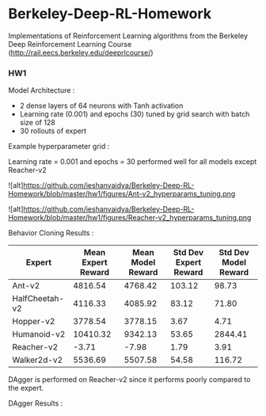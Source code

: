 # Berkeley-Deep-RL-Homework
Implementations of Reinforcement Learning algorithms from the Berkeley Deep Reinforcement Learning Course (http://rail.eecs.berkeley.edu/deeprlcourse/)

### HW1
Model Architecture :
- 2 dense layers of 64 neurons with Tanh activation
- Learning rate (0.001) and epochs (30) tuned by grid search with batch size of 128
- 30 rollouts of expert

Example hyperparameter grid :

Learning rate = 0.001 and epochs = 30 performed well for all models except Reacher-v2

![alt]https://github.com/ieshanvaidya/Berkeley-Deep-RL-Homework/blob/master/hw1/figures/Ant-v2_hyperparams_tuning.png

![alt]https://github.com/ieshanvaidya/Berkeley-Deep-RL-Homework/blob/master/hw1/figures/Reacher-v2_hyperparams_tuning.png

Behavior Cloning Results :

| Expert         | Mean Expert Reward | Mean Model Reward | Std Dev Expert Reward | Std Dev Model Reward |
|----------------|--------------------|-------------------|-----------------------|----------------------|
| Ant-v2         | 4816.54            | 4768.42           | 103.12                | 98.73                |
| HalfCheetah-v2 | 4116.33            | 4085.92           | 83.12                 | 71.80                |
| Hopper-v2      | 3778.54            | 3778.15           | 3.67                  | 4.71                 |
| Humanoid-v2    | 10410.32           | 9342.13           | 53.65                 | 2844.41              |
| Reacher-v2     | -3.71              | -7.98             | 1.79                  | 3.91                 |
| Walker2d-v2    | 5536.69            | 5507.58           | 54.58                 | 116.72               |

DAgger is performed on Reacher-v2 since it performs poorly compared to the expert.

DAgger Results :

